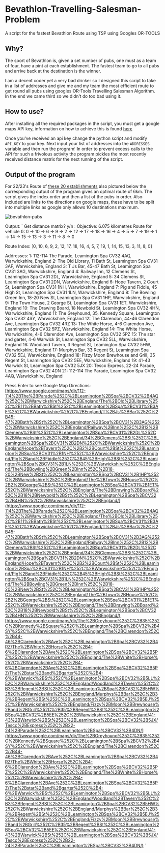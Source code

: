 # Bevathlon-Travelling-Salesman-Problem

A script for the fastest Bevathlon Route using TSP using Googles OR-TOOLS 

## Why?

The sport of Bevathlon is, given a set number of pubs, one must as a team of four, have a pint at each establishment. The fastest team to go to all pubs and arrive back at the destination is the winner. 

I am a decent coder yet a very bad drinker so I designed this script to take in a list of addresses and give me and my team the most efficient route to get round all pubs using googles OR-Tools Travelling Salesman Algorithm. In the end we came third so we didn't do too bad using it.

## How to use?

After installing all the required packages in the script, you must get a google maps API key, information on how to achieve this is found [here](https://developers.google.com/maps/documentation/distance-matrix/start#get-a-key)

Once you've received an api key change the python script and modify `API_KEY` to your key. Next input your list of addresses into the `ADDRESSES` variable and then run the program! In order to prevent excess calls to the API for such a frivolous activity the program pickles the most recently received distance matrix for the next running of the script. 

## Output of the program



For 22/23's Route of [these 20 establishments](https://goo.gl/maps/9XeKRG1bS57EaYNr7) also pictured below the corresponding output of the program gives an optimal route of 6km. The script gives the index order and then a list of the pubs in order. Also included are links to the directions on google maps, these have to be split into multiple links as google only allows 10 destinations maximum.

![bevathlon-pubs](https://user-images.githubusercontent.com/9659239/214741207-7da53d43-1c81-4fac-8538-0bd40443c27b.png)

Output:
`
Get distance matrix? y/n 
:
Objective: 6.075 kilometres
Route for vehicle 0:
 0 -> 10 -> 6 -> 9 -> 2 -> 12 -> 17 -> 18 -> 16 -> 4 -> 5 -> 7 -> 19 -> 1 -> 14 -> 15 -> 13 -> 3 -> 11 -> 8 -> 0

Route Index:
[0, 10, 6, 9, 2, 12, 17, 18, 16, 4, 5, 7, 19, 1, 14, 15, 13, 3, 11, 8, 0]

Addresses:
1: 112-114 The Parade, Leamington Spa CV32 4AQ, Warwickshire, England
2: The Old Library, 11 Bath St, Leamington Spa CV31 3AF, Warwickshire, England
3: T Js Bar, 45-47 Bath St, Leamington Spa CV31 3AG, Warwickshire, England
4: Railway Inn, 12 Clemens St, Leamington Spa CV31 2DL, Warwickshire, England
5: 34 Clemens St, Leamington Spa CV31 2DN, Warwickshire, England
6: Hope Tavern, 2 Court St, Leamington Spa CV31 1NH, Warwickshire, England
7: Pig and Fiddle, 45 High St, Leamington Spa CV31 1LN, Warwickshire, England
8: The Bowling Green Inn, 18-20 New St, Leamington Spa CV31 1HP, Warwickshire, England
9: The Town House, 2 George St, Leamington Spa CV31 1ET, Warwickshire, England
10: The Drawing Board, 18 Newbold St, Leamington Spa CV32 4HN, Warwickshire, England
11: The Greyhound, 35, Kennedy Square, Leamington Spa CV32 4SY, Warwickshire, England
12: The Clarendon, 44-46 Clarendon Ave, Leamington Spa CV32 4RZ
13: The White Horse, 4-6 Clarendon Ave, Leamington Spa CV32 5PZ, Warwickshire, England
14: The White Horse, Warwickshire, 4-6 Clarendon Ave, Leamington Spa CV32 5PZ
15: The star and garter, 4-6 Warwick St, Leamington Spa CV32 5LL, Warwickshire, England
16: Woodland Tavern, 3 Regent St, Leamington Spa CV32 5HW, Warwickshire, England
17: Murphys Bar, 33 Regent St, Leamington Spa CV32 5EJ, Warwickshire, England
18: Fizzy Moon Brewhouse and Grill, 35 Regent St, Leamington Spa CV32 5EE, Warwickshire, England
19: 41-43 Warwick St, Leamington Spa CV32 5JX
20: Tesco Express, 22-24 Parade, Leamington Spa CV32 4DN
21: 112-114 The Parade, Leamington Spa CV32 4AQ, Warwickshire, England

Press Enter to see Google Map Directions:
[https://www.google.com/maps/dir/112-114%2BThe%2BParade%252C%2BLeamington%2BSpa%2BCV32%2B4AQ%252C%2BWarwickshire%252C%2BEngland/The%2BOld%2BLibrary%252C%2B11%2BBath%2BSt%252C%2BLeamington%2BSpa%2BCV31%2B3AF%252C%2BWarwickshire%252C%2BEngland/T%2BJs%2BBar%252C%2B45-47%2BBath%2BSt%252C%2BLeamington%2BSpa%2BCV31%2B3AG%252C%2BWarwickshire%252C%2BEngland/Railway%2BInn%252C%2B12%2BClemens%2BSt%252C%2BLeamington%2BSpa%2BCV31%2B2DL%252C%2BWarwickshire%252C%2BEngland/34%2BClemens%2BSt%252C%2BLeamington%2BSpa%2BCV31%2B2DN%252C%2BWarwickshire%252C%2BEngland/Hope%2BTavern%252C%2B2%2BCourt%2BSt%252C%2BLeamington%2BSpa%2BCV31%2B1NH%252C%2BWarwickshire%252C%2BEngland/Pig%2Band%2BFiddle%252C%2B45%2BHigh%2BSt%252C%2BLeamington%2BSpa%2BCV31%2B1LN%252C%2BWarwickshire%252C%2BEngland/The%2BBowling%2BGreen%2BInn%252C%2B18-20%2BNew%2BSt%252C%2BLeamington%2BSpa%2BCV31%2B1HP%252C%2BWarwickshire%252C%2BEngland/The%2BTown%2BHouse%252C%2B2%2BGeorge%2BSt%252C%2BLeamington%2BSpa%2BCV31%2B1ET%252C%2BWarwickshire%252C%2BEngland/The%2BDrawing%2BBoard%252C%2B18%2BNewbold%2BSt%252C%2BLeamington%2BSpa%2BCV32%2B4HN%252C%2BWarwickshire%252C%2BEngland/](https://www.google.com/maps/dir/112-114%2BThe%2BParade%252C%2BLeamington%2BSpa%2BCV32%2B4AQ%252C%2BWarwickshire%252C%2BEngland/The%2BOld%2BLibrary%252C%2B11%2BBath%2BSt%252C%2BLeamington%2BSpa%2BCV31%2B3AF%252C%2BWarwickshire%252C%2BEngland/T%2BJs%2BBar%252C%2B45-47%2BBath%2BSt%252C%2BLeamington%2BSpa%2BCV31%2B3AG%252C%2BWarwickshire%252C%2BEngland/Railway%2BInn%252C%2B12%2BClemens%2BSt%252C%2BLeamington%2BSpa%2BCV31%2B2DL%252C%2BWarwickshire%252C%2BEngland/34%2BClemens%2BSt%252C%2BLeamington%2BSpa%2BCV31%2B2DN%252C%2BWarwickshire%252C%2BEngland/Hope%2BTavern%252C%2B2%2BCourt%2BSt%252C%2BLeamington%2BSpa%2BCV31%2B1NH%252C%2BWarwickshire%252C%2BEngland/Pig%2Band%2BFiddle%252C%2B45%2BHigh%2BSt%252C%2BLeamington%2BSpa%2BCV31%2B1LN%252C%2BWarwickshire%252C%2BEngland/The%2BBowling%2BGreen%2BInn%252C%2B18-20%2BNew%2BSt%252C%2BLeamington%2BSpa%2BCV31%2B1HP%252C%2BWarwickshire%252C%2BEngland/The%2BTown%2BHouse%252C%2B2%2BGeorge%2BSt%252C%2BLeamington%2BSpa%2BCV31%2B1ET%252C%2BWarwickshire%252C%2BEngland/The%2BDrawing%2BBoard%252C%2B18%2BNewbold%2BSt%252C%2BLeamington%2BSpa%2BCV32%2B4HN%252C%2BWarwickshire%252C%2BEngland/)
[https://www.google.com/maps/dir/The%2BGreyhound%252C%2B35%252C%2BKennedy%2BSquare%252C%2BLeamington%2BSpa%2BCV32%2B4SY%252C%2BWarwickshire%252C%2BEngland/The%2BClarendon%252C%2B44-46%2BClarendon%2BAve%252C%2BLeamington%2BSpa%2BCV32%2B4RZ/The%2BWhite%2BHorse%252C%2B4-6%2BClarendon%2BAve%252C%2BLeamington%2BSpa%2BCV32%2B5PZ%252C%2BWarwickshire%252C%2BEngland/The%2BWhite%2BHorse%252C%2BWarwickshire%252C%2B4-6%2BClarendon%2BAve%252C%2BLeamington%2BSpa%2BCV32%2B5PZ/The%2Bstar%2Band%2Bgarter%252C%2B4-6%2BWarwick%2BSt%252C%2BLeamington%2BSpa%2BCV32%2B5LL%252C%2BWarwickshire%252C%2BEngland/Woodland%2BTavern%252C%2B3%2BRegent%2BSt%252C%2BLeamington%2BSpa%2BCV32%2B5HW%252C%2BWarwickshire%252C%2BEngland/Murphys%2BBar%252C%2B33%2BRegent%2BSt%252C%2BLeamington%2BSpa%2BCV32%2B5EJ%252C%2BWarwickshire%252C%2BEngland/Fizzy%2BMoon%2BBrewhouse%2Band%2BGrill%252C%2B35%2BRegent%2BSt%252C%2BLeamington%2BSpa%2BCV32%2B5EE%252C%2BWarwickshire%252C%2BEngland/41-43%2BWarwick%2BSt%252C%2BLeamington%2BSpa%2BCV32%2B5JX/Tesco%2BExpress%252C%2B22-24%2BParade%252C%2BLeamington%2BSpa%2BCV32%2B4DN/](https://www.google.com/maps/dir/The%2BGreyhound%252C%2B35%252C%2BKennedy%2BSquare%252C%2BLeamington%2BSpa%2BCV32%2B4SY%252C%2BWarwickshire%252C%2BEngland/The%2BClarendon%252C%2B44-46%2BClarendon%2BAve%252C%2BLeamington%2BSpa%2BCV32%2B4RZ/The%2BWhite%2BHorse%252C%2B4-6%2BClarendon%2BAve%252C%2BLeamington%2BSpa%2BCV32%2B5PZ%252C%2BWarwickshire%252C%2BEngland/The%2BWhite%2BHorse%252C%2BWarwickshire%252C%2B4-6%2BClarendon%2BAve%252C%2BLeamington%2BSpa%2BCV32%2B5PZ/The%2Bstar%2Band%2Bgarter%252C%2B4-6%2BWarwick%2BSt%252C%2BLeamington%2BSpa%2BCV32%2B5LL%252C%2BWarwickshire%252C%2BEngland/Woodland%2BTavern%252C%2B3%2BRegent%2BSt%252C%2BLeamington%2BSpa%2BCV32%2B5HW%252C%2BWarwickshire%252C%2BEngland/Murphys%2BBar%252C%2B33%2BRegent%2BSt%252C%2BLeamington%2BSpa%2BCV32%2B5EJ%252C%2BWarwickshire%252C%2BEngland/Fizzy%2BMoon%2BBrewhouse%2Band%2BGrill%252C%2B35%2BRegent%2BSt%252C%2BLeamington%2BSpa%2BCV32%2B5EE%252C%2BWarwickshire%252C%2BEngland/41-43%2BWarwick%2BSt%252C%2BLeamington%2BSpa%2BCV32%2B5JX/Tesco%2BExpress%252C%2B22-24%2BParade%252C%2BLeamington%2BSpa%2BCV32%2B4DN/)
`
